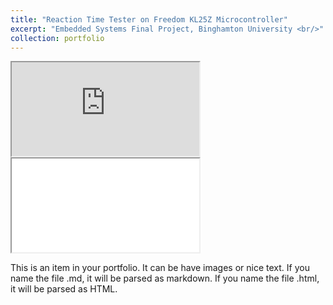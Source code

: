 ```yaml
---
title: "Reaction Time Tester on Freedom KL25Z Microcontroller"
excerpt: "Embedded Systems Final Project, Binghamton University <br/>"
collection: portfolio
---
```

<html>
<body>
  
<iframe src="https://drive.google.com/file/d/1DCtTvDm0yBqB86NzjvVmJpOrbF0wReek/preview" ></iframe>
  
<!--aloow full screen add tag -->
  
<iframe allowfullscreen="allowfullscreen" src="/portfolio/portfolio-1/preview" ></iframe>

</body>
</html>

This is an item in your portfolio. It can be have images or nice text. If you name the file .md, it will be parsed as markdown. If you name the file .html, it will be parsed as HTML. 
